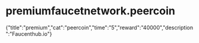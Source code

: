 # premiumfaucetnetwork.peercoin
{"title":"premium","cat":"peercoin","time":"5","reward":"40000","description":"Faucenthub.io"}
